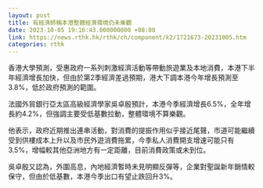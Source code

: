 ```yaml
---
layout: post
title: 有經濟師稱本港整體經濟環境仍未樂觀
date: 2023-10-05 19:16:43.000000000 +08:00
link: https://news.rthk.hk/rthk/ch/component/k2/1721673-20231005.htm
categories: rthk
---
```


香港大學預測，受惠政府一系列刺激經濟活動等帶動旅遊業及本地消費，本港下半年經濟增長加快，但由於第2季經濟差過預期，港大下調本港今年增長預測至3.8%，低於政府預測的範圍。

法國外貿銀行亞太區高級經濟學家吳卓殷預計，本港今季經濟增長6.5%，全年增長約4.2%，但強調主要受低基數拉動，整體環境不算樂觀。

他表示，政府近期推出連串活動，對消費的提振作用似乎接近尾聲，市道可能繼續受到供樓成本上升以及市民外遊消費拖累，今季私人消費開支增速可能只有3.5%，增幅較其他亞洲地方有一定距離，目前消費政策或未到位。

吳卓殷又認為，外圍高息，內地經濟暫時未見明顯反彈等，企業對聖誕新年銷情較保守，但由於低基數，本港今季出口有望止跌回升3%。
